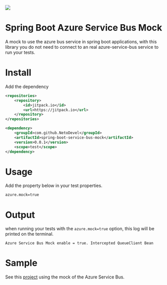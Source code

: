 ![](https://jitpack.io/v/NetoDevel/spring-boot-service-bus-mock.svg)

# Spring Boot Azure Service Bus Mock
A mock to use the azure bus service in spring boot applications, with this library you do not need to connect to an real azure-service-bus service to run your tests.

# Install
Add the dependency

```xml
<repositories>
    <repository>
        <id>jitpack.io</id>
        <url>https://jitpack.io</url>
    </repository>
</repositories>

<dependency>
    <groupId>com.github.NetoDevel</groupId>
    <artifactId>spring-boot-service-bus-mock</artifactId>
    <version>0.0.1</version>
    <scope>test</scope>
</dependency>
```

# Usage
Add the property below in your test properties.

```
azure.mock=true
```

# Output
when running your tests with the `azure.mock=true` option, this log will be printed on the terminal.

```
Azure Service Bus Mock enable = true. Intercepted QueueClient Bean
```

# Sample
See this [project](https://github.com/NetoDevel/spring-boot-service-bus-mock/tree/master/azure-spring-boot-sample) using the mock of the Azure Service Bus.





